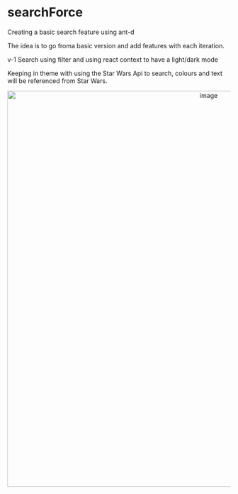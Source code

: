 # searchForce


Creating a basic search feature using ant-d

The idea is to go froma basic version and add features with each iteration. 

v-1 Search using filter and using react context to have a light/dark mode

Keeping in theme with using the Star Wars Api to search, colours and text will be referenced from Star Wars. 



<p align='center'>

<img width="893" alt="image" src="https://user-images.githubusercontent.com/77886511/210148057-940b8c67-7a9f-469f-b86a-a8a564453673.png">

</p>

